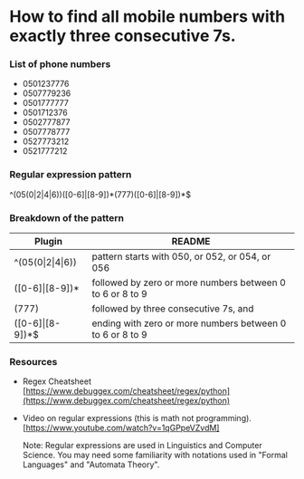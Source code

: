 # How to find all mobile numbers with exactly three consecutive 7s.

### List of phone numbers
- 0501237776
- 0507779236
- 0501777777
- 0501712376
- 0502777877
- 0507778777
- 0527773212
- 0521777212

### Regular expression pattern
^(05(0|2|4|6))([0-6]|[8-9])\*(777)([0-6]|[8-9])*$

### Breakdown of the pattern
| Plugin | README |
| ------ | ------ |
|^(05(0\|2\|4\|6)) | pattern starts with 050, or 052, or 054, or 056
|([0-6]\|[8-9])* | followed by zero or more numbers between 0 to 6 or 8 to 9
|\(777\) | followed by three consecutive 7s, and
| \(\[0-6]\|[8-9])\*\$ | ending with zero or more numbers between 0 to 6 or 8 to 9

### Resources
- Regex Cheatsheet
[https://www.debuggex.com/cheatsheet/regex/python](https://www.debuggex.com/cheatsheet/regex/python)
- Video on regular expressions (this is math not programming). 
[https://www.youtube.com/watch?v=1qGPpeVZvdM]

    Note:
Regular expressions are used in Linguistics and Computer Science. You may need some familiarity with notations used in "Formal Languages" and "Automata Theory". 
